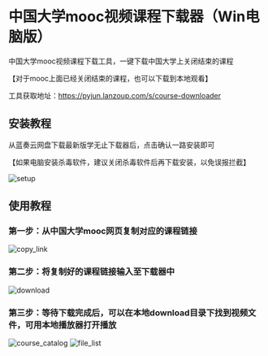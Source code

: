 # 中国大学mooc视频课程下载器（Win电脑版）
中国大学mooc视频课程下载工具，一键下载中国大学上关闭结束的课程

【对于mooc上面已经关闭结束的课程，也可以下载到本地观看】

工具获取地址：https://pyjun.lanzoup.com/s/course-downloader

## 安装教程
从蓝奏云网盘下载最新版学无止下载器后，点击确认一路安装即可

【如果电脑安装杀毒软件，建议关闭杀毒软件后再下载安装，以免误报拦截】


![setup](https://github.com/user-attachments/assets/ec4efd7c-984a-4528-b682-c9f4d62b50b1)


## 使用教程
### 第一步：从中国大学mooc网页复制对应的课程链接
![copy_link](https://github.com/user-attachments/assets/0ac91048-60ce-45cc-9668-3f087db85dca)
### 第二步：将复制好的课程链接输入至下载器中
![download](https://github.com/user-attachments/assets/e2b14aa8-e246-4272-b4f9-47aa5b04dc1c)
### 第三步：等待下载完成后，可以在本地download目录下找到视频文件，可用本地播放器打开播放
![course_catalog](https://github.com/user-attachments/assets/bcd07122-07df-4f02-8230-e55a55c6e32e)
![file_list](https://github.com/user-attachments/assets/175372ec-3693-499d-83d4-e43e1bacaa12)

